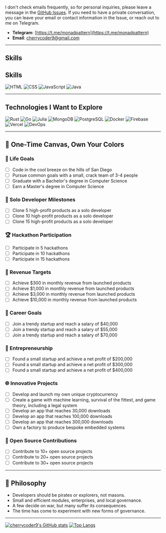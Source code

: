 I don't check emails frequently, so for personal inquiries, please leave a message in the [GitHub Issues](https://github.com/cherrycoder9/cherrycoder9/issues). If you need to have a private conversation, you can leave your email or contact information in the Issue, or reach out to me on Telegram.

- **Telegram**: [https://t.me/monadpattern](https://t.me/monadpattern)
- **Email**: [cherrycoder9@gmail.com](mailto:cherrycoder9@gmail.com)

---
## Skills

## Skills

![HTML](https://img.shields.io/badge/HTML-E34F26?style=for-the-badge&logo=html5&logoColor=white)
![CSS](https://img.shields.io/badge/CSS-1572B6?style=for-the-badge&logo=css3&logoColor=white)
![JavaScript](https://img.shields.io/badge/JavaScript-F7DF1E?style=for-the-badge&logo=javascript&logoColor=black)
![Java](https://img.shields.io/badge/Java-007396?style=for-the-badge&logo=openjdk&logoColor=white)

---

## Technologies I Want to Explore

![Rust](https://img.shields.io/badge/Rust-000000?style=for-the-badge&logo=rust&logoColor=white)
![Go](https://img.shields.io/badge/Go-00ADD8?style=for-the-badge&logo=go&logoColor=white)
![Julia](https://img.shields.io/badge/Julia-9558B2?style=for-the-badge&logo=julia&logoColor=white)
![MongoDB](https://img.shields.io/badge/MongoDB-47A248?style=for-the-badge&logo=mongodb&logoColor=white)
![PostgreSQL](https://img.shields.io/badge/PostgreSQL-336791?style=for-the-badge&logo=postgresql&logoColor=white)
![Docker](https://img.shields.io/badge/Docker-2496ED?style=for-the-badge&logo=docker&logoColor=white)
![Firebase](https://img.shields.io/badge/Firebase-FFCA28?style=for-the-badge&logo=firebase&logoColor=white)
![Vercel](https://img.shields.io/badge/Vercel-000000?style=for-the-badge&logo=vercel&logoColor=white)
![DevOps](https://img.shields.io/badge/DevOps-000000?style=for-the-badge&logo=devops&logoColor=white)

---

## 🎨 One-Time Canvas, Own Your Colors

### 🌴 Life Goals
- [ ] Code in the cool breeze on the hills of San Diego
- [ ] Pursue common goals with a small, crack team of 3-4 people
- [ ] Graduate with a Bachelor's degree in Computer Science
- [ ] Earn a Master's degree in Computer Science

### 🚀 Solo Developer Milestones
- [ ] Clone 5 high-profit products as a solo developer
- [ ] Clone 10 high-profit products as a solo developer
- [ ] Clone 15 high-profit products as a solo developer

### 🏆 Hackathon Participation
- [ ] Participate in 5 hackathons
- [ ] Participate in 10 hackathons
- [ ] Participate in 15 hackathons

### 💸 Revenue Targets
- [ ] Achieve $300 in monthly revenue from launched products
- [ ] Achieve $1,000 in monthly revenue from launched products
- [ ] Achieve $3,000 in monthly revenue from launched products
- [ ] Achieve $10,000 in monthly revenue from launched products

### 💼 Career Goals
- [ ] Join a trendy startup and reach a salary of $40,000
- [ ] Join a trendy startup and reach a salary of $55,000
- [ ] Join a trendy startup and reach a salary of $70,000

### 🏢 Entrepreneurship
- [ ] Found a small startup and achieve a net profit of $200,000
- [ ] Found a small startup and achieve a net profit of $300,000
- [ ] Found a small startup and achieve a net profit of $400,000

### 🌐 Innovative Projects
- [ ] Develop and launch my own unique cryptocurrency
- [ ] Create a game with machine learning, survival of the fittest, and game theory, including a legal system
- [ ] Develop an app that reaches 30,000 downloads
- [ ] Develop an app that reaches 100,000 downloads
- [ ] Develop an app that reaches 300,000 downloads
- [ ] Own a factory to produce bespoke embedded systems

### 🌟 Open Source Contributions
- [ ] Contribute to 10+ open source projects
- [ ] Contribute to 20+ open source projects
- [ ] Contribute to 30+ open source projects

---

## 📜 Philosophy
- Developers should be pirates or explorers, not masons.  
- Small and efficient modules, enterprises, and local governance.  
- A few decide on war, but many suffer its consequences.  
- The time has come to experiment with new forms of governance.

---
[![cherrycoder9's GitHub stats](https://github-readme-stats.vercel.app/api?username=cherrycoder9&show_icons=true&theme=radical)](https://github.com/anuraghazra/github-readme-stats)
[![Top Langs](https://github-readme-stats.vercel.app/api/top-langs/?username=cherrycoder9&layout=compact&theme=radical)](https://github.com/anuraghazra/github-readme-stats)
